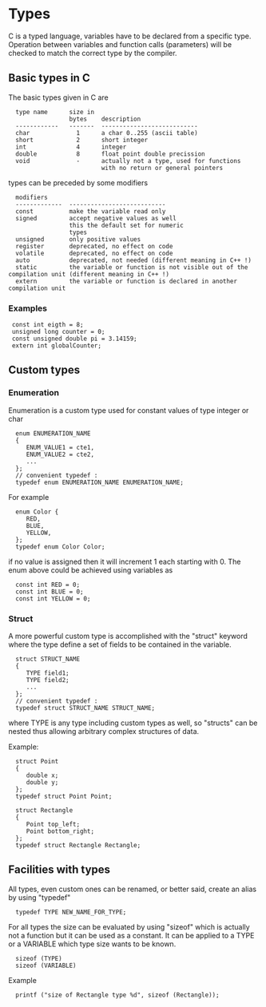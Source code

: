 # Types 

C is a typed language, variables have to be declared from a specific type.
Operation between variables and function calls (parameters) will be checked
to match the correct type by the compiler.

## Basic types in C

The basic types given in C are

      type name      size in
                     bytes    description
      ------------   -------  ---------------------------
      char             1      a char 0..255 (ascii table)
      short            2      short integer
      int              4      integer
      double           8      float point double precission
      void             -      actually not a type, used for functions
                              with no return or general pointers

types can be preceded by some modifiers

      modifiers
      -------------  ---------------------------
      const          make the variable read only
      signed         accept negative values as well
                     this the default set for numeric
                     types
      unsigned       only positive values
      register       deprecated, no effect on code
      volatile       deprecated, no effect on code
      auto           deprecated, not needed (different meaning in C++ !)
      static         the variable or function is not visible out of the compilation unit (different meaning in C++ !)
      extern         the variable or function is declared in another compilation unit

### Examples

     const int eigth = 8;
     unsigned long counter = 0;
     const unsigned double pi = 3.14159;
     extern int globalCounter;

## Custom types

### Enumeration

Enumeration is a custom type used for constant values of type integer or char

      enum ENUMERATION_NAME
      {
         ENUM_VALUE1 = cte1,
         ENUM_VALUE2 = cte2,
         ...
      };
      // convenient typedef :
      typedef enum ENUMERATION_NAME ENUMERATION_NAME;

For example

      enum Color {
         RED,
         BLUE,
         YELLOW,
      };
      typedef enum Color Color;

if no value is assigned then it will increment 1 each starting with 0.
The enum above could be achieved using variables as

      const int RED = 0;
      const int BLUE = 0;
      const int YELLOW = 0;
      
### Struct

A more powerful custom type is accomplished with the "struct" keyword where the type
define a set of fields to be contained in the variable.

      struct STRUCT_NAME
      {
         TYPE field1;
         TYPE field2;
         ...
      };
      // convenient typedef :
      typedef struct STRUCT_NAME STRUCT_NAME;

where TYPE is any type including custom types as well, so "structs" can be nested
thus allowing arbitrary complex structures of data.

Example:

      struct Point
      {
         double x;
         double y;
      };
      typedef struct Point Point;

      struct Rectangle
      {
         Point top_left;
         Point bottom_right;
      };
      typedef struct Rectangle Rectangle;


## Facilities with types

All types, even custom ones can be renamed, or better said, create an alias by using "typedef"

      typedef TYPE NEW_NAME_FOR_TYPE;

For all types the size can be evaluated by using "sizeof" which is actually not
a function but it can be used as a constant. It can be applied to a TYPE or a
VARIABLE which type size wants to be known.

      sizeof (TYPE)
      sizeof (VARIABLE)

Example

      printf ("size of Rectangle type %d", sizeof (Rectangle));
